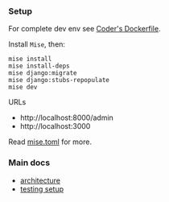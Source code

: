 ### Setup

For complete dev env see [Coder's Dockerfile](/devops/coder/Dockerfile).

Install `Mise`, then:
```shell
mise install
mise install-deps
mise django:migrate
mise django:stubs-repopulate
mise dev
```

URLs
- http://localhost:8000/admin
- http://localhost:3000

Read [mise.toml](/mise.toml) for more.

### Main docs

- [architecture](/docs/architecture.md)
- [testing setup](/docs/testing-setup.md)
